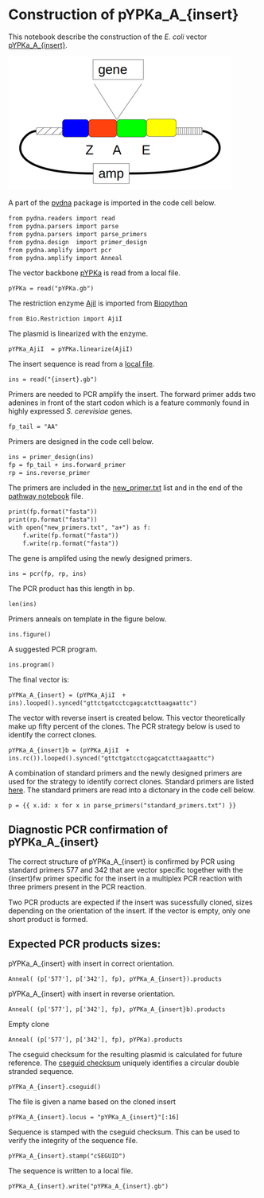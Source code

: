 # Construction of pYPKa_A_{insert}

This notebook describe the construction of the _E. coli_ vector [pYPKa_A_{insert}](pYPKa_A_{insert}.gb).

![pYPKa_A plasmid](pYPK_A.png "pYPKa_A plasmid")

A part of the [pydna](https://pypi.python.org/pypi/pydna/) package is imported in the code cell below.

    from pydna.readers import read
    from pydna.parsers import parse
    from pydna.parsers import parse_primers
    from pydna.design  import primer_design
    from pydna.amplify import pcr
    from pydna.amplify import Anneal

The vector backbone [pYPKa](pYPKa.gb) is read from a local file.

	pYPKa = read("pYPKa.gb")

The restriction enzyme [AjiI](http://rebase.neb.com/rebase/enz/AjiI.html) is imported from [Biopython](http://biopython.org)

	from Bio.Restriction import AjiI

The plasmid is linearized with the enzyme.

	pYPKa_AjiI  = pYPKa.linearize(AjiI)

The insert sequence is read from a [local file]({insert}.gb).

	ins = read("{insert}.gb")

Primers are needed to PCR amplify the insert. The forward primer adds two adenines in front of the start codon
which is a feature commonly found in highly expressed _S. cerevisiae_ genes.

	fp_tail = "AA"

Primers are designed in the code cell below.

    ins = primer_design(ins)
    fp = fp_tail + ins.forward_primer
    rp = ins.reverse_primer

The primers are included in the [new_primer.txt](new_primers.txt) list and in the end of the [pathway notebook](pw.ipynb) file.

    print(fp.format("fasta"))
    print(rp.format("fasta"))
    with open("new_primers.txt", "a+") as f:
        f.write(fp.format("fasta"))
        f.write(rp.format("fasta"))

The gene is amplifed using the newly designed primers.

	ins = pcr(fp, rp, ins)

The PCR product has this length in bp.

	len(ins)

Primers anneals on template in the figure below.

	ins.figure()

A suggested PCR program.

	ins.program()

The final vector is:

	pYPKa_A_{insert} = (pYPKa_AjiI  + ins).looped().synced("gttctgatcctcgagcatcttaagaattc")

The vector with reverse insert is created below. This vector theoretically make up
fifty percent of the clones. The PCR strategy below is used to identify the correct clones.

	pYPKa_A_{insert}b = (pYPKa_AjiI  + ins.rc()).looped().synced("gttctgatcctcgagcatcttaagaattc")

A combination of standard primers and the newly designed primers are
used for the strategy to identify correct clones.
Standard primers are listed [here](standard_primers.txt).
The standard primers are read into a dictonary in the code cell below.

	p = {{ x.id: x for x in parse_primers("standard_primers.txt") }}

## Diagnostic PCR confirmation of pYPKa_A_{insert}
The correct structure of pYPKa_A_{insert} is confirmed by PCR using standard primers
577 and 342 that are vector specific together with the {insert}fw primer specific for the insert
in a multiplex PCR reaction with three primers present in the PCR reaction.

Two PCR products are expected if the insert was sucessfully cloned, sizes depending
on the orientation of the insert.
If the vector is empty, only one short product is formed.

## Expected PCR products sizes:

pYPKa_A_{insert} with insert in correct orientation.

	Anneal( (p['577'], p['342'], fp), pYPKa_A_{insert}).products

pYPKa_A_{insert} with insert in reverse orientation.

	Anneal( (p['577'], p['342'], fp), pYPKa_A_{insert}b).products

Empty clone

	Anneal( (p['577'], p['342'], fp), pYPKa).products

The cseguid checksum for the resulting plasmid is calculated for future reference.
The [cseguid checksum](http://pydna.readthedocs.org/en/latest/pydna.html#pydna.utils.cseguid)
uniquely identifies a circular double stranded sequence.

	pYPKa_A_{insert}.cseguid()

The file is given a name based on the cloned insert

	pYPKa_A_{insert}.locus = "pYPKa_A_{insert}"[:16]

Sequence is stamped with the cseguid checksum.
This can be used to verify the integrity of the sequence file.

	pYPKa_A_{insert}.stamp("cSEGUID")

The sequence is written to a local file.

	pYPKa_A_{insert}.write("pYPKa_A_{insert}.gb")
